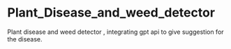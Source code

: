 # Plant_Disease_and_weed_detector
Plant disease and weed detector , integrating gpt api to give suggestion for the disease.
